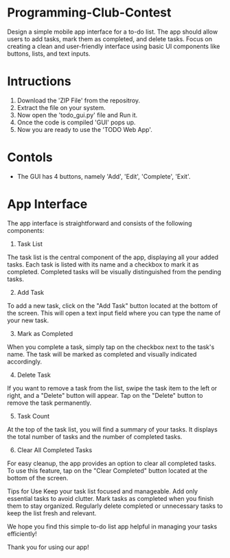 # Programming-Club-Contest
Design a simple mobile app interface for a to-do list. The app should allow users to add tasks, mark them as completed, and delete tasks. Focus on creating a clean and user-friendly interface using basic UI components like buttons, lists, and text inputs.

# Intructions
1. Download the 'ZIP File' from the repositroy.
2. Extract the file on your system.
3. Now open the 'todo_gui.py' file and Run it.
4. Once the code is compiled 'GUI' pops up.
5. Now you are ready to use the 'TODO Web App'.

# Contols
* The GUI has 4 buttons, namely 'Add', 'Edit', 'Complete', 'Exit'.

# App Interface
The app interface is straightforward and consists of the following components:

1. Task List

The task list is the central component of the app, displaying all your added tasks. Each task is listed with its name and a checkbox to mark it as completed. Completed tasks will be visually distinguished from the pending tasks.

2. Add Task

To add a new task, click on the "Add Task" button located at the bottom of the screen. This will open a text input field where you can type the name of your new task.

3. Mark as Completed

When you complete a task, simply tap on the checkbox next to the task's name. The task will be marked as completed and visually indicated accordingly.

4. Delete Task

If you want to remove a task from the list, swipe the task item to the left or right, and a "Delete" button will appear. Tap on the "Delete" button to remove the task permanently.

5. Task Count

At the top of the task list, you will find a summary of your tasks. It displays the total number of tasks and the number of completed tasks.

6. Clear All Completed Tasks

For easy cleanup, the app provides an option to clear all completed tasks. To use this feature, tap on the "Clear Completed" button located at the bottom of the screen.

Tips for Use
Keep your task list focused and manageable. Add only essential tasks to avoid clutter.
Mark tasks as completed when you finish them to stay organized.
Regularly delete completed or unnecessary tasks to keep the list fresh and relevant.

We hope you find this simple to-do list app helpful in managing your tasks efficiently!

Thank you for using our app!




